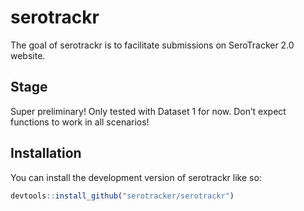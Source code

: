 
<!-- README.md is generated from README.Rmd. Please edit that file -->

# serotrackr

<!-- badges: start -->
<!-- badges: end -->

The goal of serotrackr is to facilitate submissions on SeroTracker 2.0
website.

## Stage

Super preliminary! Only tested with Dataset 1 for now. Don’t expect
functions to work in all scenarios!

## Installation

You can install the development version of serotrackr like so:

``` r
devtools::install_github("serotracker/serotrackr")
```
